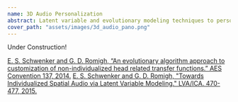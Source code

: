 ```yaml
---
name: 3D Audio Personalization
abstract: Latent variable and evolutionary modeling techniques to personalize 3D virtual auditory space. <em>Under Construction! </em> 
cover_path: "assets/images/3d_audio_pano.png"
---
```

Under Construction!

<a href="http://www.aes.org/e-lib/browse.cfm?elib=17476">
E. S. Schwenker and G. D. Romigh, “An evolutionary algorithm approach to customization of non-individualized head
related transfer functions.” AES Convention 137, 2014.</a>

<a href="https://dl.acm.org/citation.cfm?id=2965820">
E. S. Schwenker and G. D. Romigh, "Towards Individualized Spatial Audio via Latent Variable Modeling." LVA/ICA. 470-477, 2015.</a>
